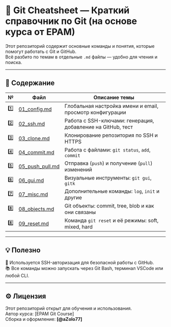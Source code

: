 # 🧠 Git Cheatsheet — Краткий справочник по Git (на основе курса от EPAM)

Этот репозиторий содержит основные команды и понятия, которые помогут работать с Git и GitHub.  
Всё разбито по темам в отдельные `.md` файлы — удобно для чтения и поиска.

---

## 📂 Содержание

| №   | Файл                | Описание темы                                 |
|-----|---------------------|-----------------------------------------------|
| 1️⃣ | [01_config.md](./01_config.md)       | Глобальная настройка имени и email, просмотр конфигурации |
| 2️⃣ | [02_ssh.md](./02_ssh.md)             | Работа с SSH-ключами: генерация, добавление на GitHub, тест |
| 3️⃣ | [03_clone.md](./03_clone.md)         | Клонирование репозитория по SSH и HTTPS         |
| 4️⃣ | [04_commit.md](./04_commit.md)       | Работа с файлами: `git status`, `add`, `commit` |
| 5️⃣ | [05_push_pull.md](./05_push_pull.md) | Отправка (`push`) и получение (`pull`) изменений |
| 6️⃣ | [06_gui.md](./06_gui.md)             | Визуальные инструменты: `git gui`, `gitk`       |
| 7️⃣ | [07_misc.md](./07_misc.md)           | Дополнительные команды: `log`, `init` и другие |
| 8️⃣ | [08_objects.md](./08_objects.md)     | Git объекты: commit, tree, blob и как они связаны |
| 8️⃣ | [09_reset.md](./09_reset.md)       | Команда `git reset` и её режимы: soft, mixed, hard |

---

## 💡 Полезно

🔐 Используется SSH-авторизация для безопасной работы с GitHub.  
📚 Все команды можно запускать через Git Bash, терминал VSCode или любой CLI.

---

## ⚙️ Лицензия

Этот репозиторий открыт для обучения и использования.  
Автор курса: [EPAM Git Course]  
Сборка и оформление: **[@aZolo77]**

